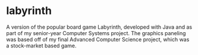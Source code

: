 # labyrinth
A version of the popular board game Labyrinth, developed with Java and as part of my senior-year Computer Systems project. The graphics paneling was based off of my final Advanced Computer Science project, which was a stock-market based game.
